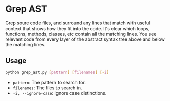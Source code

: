 # Grep AST

Grep soure code files, and surround any lines that match with
useful context that shows how they fit into the code.
It's clear which loops, functions, methods, classes, etc
contain all the matching lines.
You see relevant code from every layer of the
abstract syntax tree above and below the matching lines.


## Usage

```bash
python grep_ast.py [pattern] [filenames] [-i]
```

- `pattern`: The pattern to search for.
- `filenames`: The files to search in.
- `-i, --ignore-case`: Ignore case distinctions.


